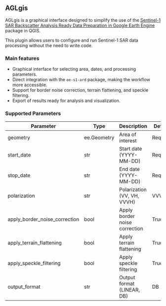 ## AGLgis

AGLgis is a graphical interface designed to simplify the use of the [Sentinel-1 SAR Backscatter Analysis Ready Data Preparation in Google Earth Engine](https://pypi.org/project/ee-s1-ard/) package in QGIS.  

This plugin allows users to configure and run Sentinel-1 SAR data processing without the need to write code.

### Main features

- Graphical interface for selecting area, dates, and processing parameters.
- Direct integration with the `ee-s1-ard` package, making the workflow more accessible.
- Support for border noise correction, terrain flattening, and speckle filtering.
- Export of results ready for analysis and visualization.

### Supported Parameters

| Parameter                     | Type         | Description                                         | Default      |
|-------------------------------|--------------|-----------------------------------------------------|--------------|
| geometry                      | ee.Geometry  | Area of interest                                    | Required     |
| start_date                    | str          | Start date (YYYY-MM-DD)                             | Required     |
| stop_date                     | str          | End date (YYYY-MM-DD)                               | Required     |
| polarization                  | str          | Polarization (VV, VH, VVVH)                         | VVVH         |
| apply_border_noise_correction | bool         | Apply border noise correction                       | True         |
| apply_terrain_flattening      | bool         | Apply terrain flattening                            | True         |
| apply_speckle_filtering       | bool         | Apply speckle filtering                             | True         |
| output_format                 | str          | Output format (LINEAR, DB)                          | DB           |

